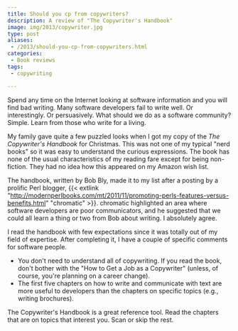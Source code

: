 ```yaml
---
title: Should you cp from copywriters?
description: A review of "The Copywriter's Handbook"
image: img/2013/copywriter.jpg
type: post
aliases:
 - /2013/should-you-cp-from-copywriters.html
categories:
 - Book reviews
tags:
 - copywriting

---
```

Spend any time on the Internet looking at software information and you will
find bad writing. Many software developers fail to write well. Or
interestingly. Or persuasively. What should we do as a software community?
Simple. Learn from those who write for a living.

My family gave quite a few puzzled looks when I got my copy of the *The
Copywriter's Handbook* for Christmas. This was not one of my typical "nerd
books" so it was easy to understand the curious expressions. The book has none
of the usual characteristics of my reading fare except for being non-fiction.
They had no idea how this appeared on my Amazon wish list.

The handbook, written by Bob Bly, made it to my list after a posting by a
prolific Perl blogger, {{< extlink "http://modernperlbooks.com/mt/2011/11/promoting-perls-features-versus-benefits.html" "chromatic" >}}.
chromatic highlighted an area where
software developers are poor communicators, and he suggested that we could all
learn a thing or two from Bob about writing. I absolutely agree.

I read the handbook with few expectations since it was totally out of my field
of expertise. After completing it, I have a couple of specific comments for
software people.

* You don't need to understand all of copywriting. If you read the book, don't
  bother with the "How to Get a Job as a Copywriter" (unless, of course, you're
  planning on a career change).
* The first five chapters on how to write and communicate with text are more
  useful to developers than the chapters on specific topics (e.g., writing
  brochures).

The Copywriter's Handbook is a great reference tool. Read the chapters that are
on topics that interest you. Scan or skip the rest.
